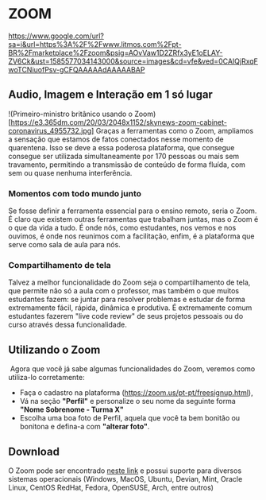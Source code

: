 # ZOOM
https://www.google.com/url?sa=i&url=https%3A%2F%2Fwww.litmos.com%2Fpt-BR%2Fmarketplace%2Fzoom&psig=AOvVaw1D2ZRfx3yE1oELAY-ZV6Ck&ust=1585577034143000&source=images&cd=vfe&ved=0CAIQjRxqFwoTCNiuofPsv-gCFQAAAAAdAAAAABAP

## Audio, Imagem e Interação em 1 só lugar
!(Primeiro-ministro britânico usando o Zoom)[https://e3.365dm.com/20/03/2048x1152/skynews-zoom-cabinet-coronavirus_4955732.jpg]
Graças a ferramentas como o Zoom, ampliamos a sensação que estamos de fatos conectados nesse momento de quarentena. Isso se deve a essa poderosa plataforma, que consegue consegue ser utilizada simultaneamente por 170 pessoas ou mais sem travamento, permitindo a transmissão de conteúdo de forma fluída, com sem ou quase nenhuma interferência.

### Momentos com todo mundo junto
 Se fosse definir a ferramenta essencial para o ensino remoto, seria o Zoom. É claro que existem outras ferramentas que trabalham juntas, mas o Zoom é o que da vida a tudo. É onde nós, como estudantes, nos vemos e nos ouvimos, é onde nos reunimos com a facilitação, enfim, é a plataforma que serve como sala de aula para nós. 
 
### Compartilhamento de tela
Talvez a melhor funcionalidade do Zoom seja o compartilhamento de tela, que permite não só a aula com o professor, mas também o que muitos estudantes fazem: se juntar para resolver problemas e estudar de forma extremamente fácil, rápida, dinâmica e produtiva. 
É extremamente comum estudantes fazerem "live code review" de seus projetos pessoais ou do curso através dessa funcionalidade.
​
## Utilizando o Zoom
​
Agora que você já sabe algumas funcionalidades do Zoom, veremos como utiliza-lo corretamente:
- Faça o cadastro na plataforma (https://zoom.us/pt-pt/freesignup.html),
- Vá na seção **"Perfil"** e personalize o seu nome da seguinte forma **"Nome Sobrenome - Turma X"**
- Escolha uma boa foto de Perfil, aquela que você ta bem bonitão ou bonitona e defina-a com **"alterar foto"**.

## Download

O Zoom pode ser encontrado [neste link](https://zoom.us/download) e possui suporte para diversos sistemas operacionais (Windows, MacOS, Ubuntu, Devian, Mint, Oracle Linux, CentOS RedHat, Fedora, OpenSUSE, Arch, entre outros)
